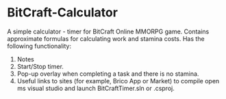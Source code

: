# BitCraft-Calculator
A simple calculator - timer for BitCraft Online MMORPG game. Contains approximate formulas for calculating work and stamina costs. 
Has the following functionality: 
1. Notes
2. Start/Stop timer.
3. Pop-up overlay when completing a task and there is no stamina.
4. Useful links to sites (for example, Brico App or Market)
to compile open ms visual studio and launch BitCraftTimer.sln or .csproj.

